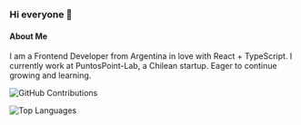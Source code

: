### Hi everyone 👋

#### About Me
I am a Frontend Developer from Argentina in love with React + TypeScript. I currently work at PuntosPoint-Lab, a Chilean startup. Eager to continue growing and learning.

![GitHub Contributions](https://github-readme-streak-stats.herokuapp.com/?user=sbarlett&theme=dracula)

![Top Languages](https://github-readme-stats.vercel.app/api/top-langs/?username=sbarlett&layout=compact&theme=dracula)

